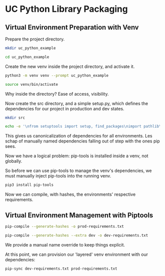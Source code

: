 # UC Python Library Packaging

## Virtual Environment Preparation with Venv
Prepare the project directory.
```bash
mkdir uc_python_example

cd uc_python_example
```

Create the new venv inside the project directory, and activate it.

```bash
python3 -m venv venv --prompt uc_python_example

source venv/bin/activate
```

Why inside the directory? Ease of access, visibility.


Now create the src directory, and a simple setup.py, which defines the dependencies for our project in production and dev states.

```bash
mkdir src

echo -e '\nfrom setuptools import setup, find_packages\nimport pathlib\n\nhere = pathlib.Path(__file__).parent.resolve()\nsetup(\n    name="uc_python_example",\n    packages=find_packages(where="src"),  # Required\n    python_requires=">=3.7, <4",\n    install_requires=["pydantic"],\n    extras_require={  # Optional\n        "dev": ["pip-tools", "hypothesis[cli]", "mypy", "flake8", "pre-commit"]\n    },\n    package_dir={"": "src"},\n)' >> setup.py
```

This gives us canonicalization of dependencies for all environments. Les schap of manually named dependencies falling out of step with the ones pip sees.


Now we have a logical problem: pip-tools is installed inside a venv, not globally.

So before we can use pip-tools to manage the venv's dependencies, we must manually inject pip-tools into the running venv.

```bash
pip3 install pip-tools
```

Now we can compile, with hashes, the environments' respective requirements.

## Virtual Environment Management with Piptools

```bash
pip-compile --generate-hashes -o prod-requirements.txt

pip-compile --generate-hashes --extra dev -o dev-requirements.txt
```

We provide a manual name override to keep things explicit.

At this point, we can provision our 'layered' venv environment with our dependencies:

```bash
pip-sync dev-requirements.txt prod-requirements.txt
```
